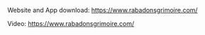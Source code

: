 Website and App download: https://www.rabadonsgrimoire.com/

Video: https://www.rabadonsgrimoire.com/
